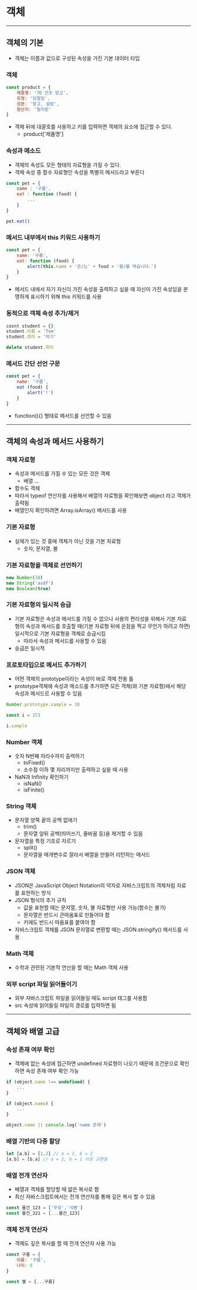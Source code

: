 # 객체

----------

## 객체의 기본

- 객체는 이름과 값으로 구성된 속성을 가진 기본 데이터 타입

### 객체

```javascript
const product = {
    제품명: '7D 건조 망고',
    유형: '당절임',
    성분: '망고, 설탕',
    원산지: '필리핀'
}
```

- 객체 뒤에 대괄호를 사용하고 키를 입력하면 객체의 요소에 접근할 수 있다.
  - product['제품명']

### 속성과 메소드

- 객체의 속성도 모든 형태의 자료형을 가질 수 있다.
- 객체 속성 중 함수 자료형인 속성을 특별히 메서드라고 부른다

```javascript
const pet = {
    name : '구름',
    eat : function (food) {
        ...
    }
}

pet.eat()
```

### 메서드 내부에서 this 키워드 사용하기

```javascript
const pet = {
    name: '구름',
    eat: function (food) {
        alert(this.name + '은/는' + food + '을/를 먹습니다.')
    }
}
```

- 메서드 내에서 자기 자신이 가진 속성을 출력하고 싶을 때 자신이 가진 속성임을 분명하게 표시하기 위해 this 키워드를 사용

### 동적으로 객체 속성 추가/제거

```javascript
cosnt student = {}
student.이름 = 'Tom'
student.취미 = '악기'

delete student.취미
```

### 메서드 간단 선언 구문

```javascript
const pet = {
    name: '구름',
    eat (food) {
        alert('!')
    }
}
```

- function(){} 형태로 메서드를 선언할 수 있음

--------------

## 객체의 속성과 메서드 사용하기

### 객체 자료형

- 속성과 메서드를 가질 수 있는 모든 것은 객체
  - 배열 ...
- 함수도 객체
- 따라서 typeof 연산자를 사용해서 배열의 자료형을 확인해보면 object 라고 객체가 출력됨
- 배열인지 확인하려면 Array.isArray() 메서드를 사용

### 기본 자료형

- 실체가 있는 것 중에 객체가 아닌 것을 기본 자료형
  - 숫자, 문자열, 불

### 기본 자료형을 객체로 선언하기

```javascript
new Number(10)
new String('asdf')
new Boolean(true)
```

### 기본 자료형의 일시적 승급

- 기본 자료형은 속성과 메서드를 가질 수 없으나 사용의 편리성을 위해서 기본 자료형의 속성과 메서드를 호출할 때(기본 자료형 뒤에 온점을 찍고 무언가 하려고 하면)
일시적으로 기본 자료형을 객체로 승급시킴
  - 따라서 속성과 메서드를 사용할 수 있음
- 승급은 일시적

### 프로토타입으로 메서드 추가하기

- 어떤 객체의 prototype이라는 속성이 바로 객체 전용 틀
- prototype객체에 속성과 메소드를 추가하면 모든 객체(와 기본 자료형)에서 해당 속성과 메서드르 사용할 수 있음

```javascript
Number.prototype.sample = 10

const i = 273

i.sample
```

### Number 객체

- 숫자 N번째 자리수까지 출력하기
  - toFixed()
  - 소수점 이하 몇 자리까지만 출력하고 싶을 때 사용
- NaN과 Infinity 확인하기
  - isNaN()
  - isFinite()

### String 객체

- 문자열 양쪽 끝의 공백 없애기
  - trim()
  - 문자열 앞뒤 공백(띄어쓰기, 줄바꿈 등)을 제거할 수 있음
- 문자열을 특정 기호로 자르기
  - split()
  - 문자열을 매개변수로 잘라서 배열을 만들어 리턴하는 메서드

### JSON 객체

- JSON은 JavaScript Object Notation의 약자로 자바스크립트의 객체처럼 자료를 표현하는 방식
- JSON 형식의 추가 규칙
  - 값을 표현할 때는 문자열, 숫자, 불 자료형만 사용 가능(함수는 불가)
  - 문자열은 반드시 큰따옴표로 만들어야 함
  - 키에도 반드시 따옴표를 붙여야 함
- 자바스크립트 객체를 JSON 문자열로 변환할 때는 JSON.stringify() 메서드를 사용

### Math 객체

- 수학과 관련된 기본적 연산을 할 때는 Math 객체 사용

### 외부 script 파일 읽어들이기

- 외부 자바스크립트 파일을 읽어들일 때도 script 태그를 사용함
- src 속성에 읽어들일 파일의 경로를 입력하면 됨

----------------

## 객체와 배열 고급

### 속성 존재 여부 확인

- 객체에 없는 속성에 접근하면 undefined 자료형이 나오기 때문에 조건문으로 확인하면 속성 존재 여부 확인 가능

```javascript
if (object.name !== undefined) {
    ...
}

if (object.name) {
    ...
}

object.name || console.log('name 존재')
```

### 배열 기반의 다중 할당

```javascript
let [a,b] = [1,2] // a = 1, b = 2
[a,b] = [b,a] // a = 2, b = 1 서로 교환됨
```

### 배열 전개 연산자

- 배열과 객체를 할당할 때 얇은 복사로 함
- 최신 자바스크립트에서는 전개 연산자를 통해 깊은 복사 할 수 있음

```javascript
const 물건_123 = ['우유','식빵']
const 물건_321 = [...물건_123]
```

### 객체 전개 연산자

- 객체도 깊은 복사를 할 때 전개 연산자 사용 가능

```javascript
const 구름 = {
    이름: '구름',
    나이: 6
}

const 별 = {...구름}
```
